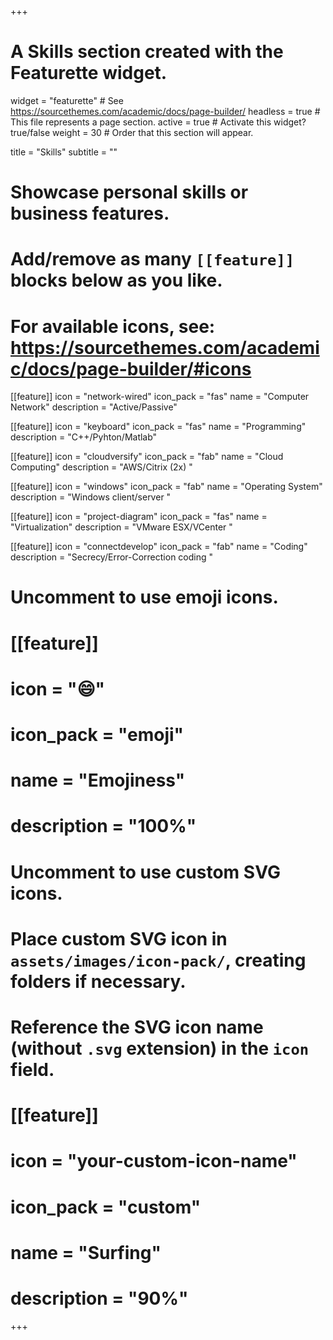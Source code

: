 +++
# A Skills section created with the Featurette widget.
widget = "featurette"  # See https://sourcethemes.com/academic/docs/page-builder/
headless = true  # This file represents a page section.
active = true  # Activate this widget? true/false
weight = 30  # Order that this section will appear.

title = "Skills"
subtitle = ""

# Showcase personal skills or business features.
# 
# Add/remove as many `[[feature]]` blocks below as you like.
# 
# For available icons, see: https://sourcethemes.com/academic/docs/page-builder/#icons

[[feature]]
  icon = "network-wired"
  icon_pack = "fas"
  name = "Computer Network"
  description = "Active/Passive"
  
[[feature]]
  icon = "keyboard"
  icon_pack = "fas"
  name = "Programming"
  description = "C++/Pyhton/Matlab"  
  
  [[feature]]
  icon = "cloudversify"
  icon_pack = "fab"
  name = "Cloud Computing"
  description = "AWS/Citrix (2x) "
  
[[feature]]
  icon = "windows"
  icon_pack = "fab"
  name = "Operating System"
  description = "Windows client/server "
  
  [[feature]]
  icon = "project-diagram"
  icon_pack = "fas"
  name = "Virtualization"
  description = "VMware ESX/VCenter "

  [[feature]]
  icon = "connectdevelop"
  icon_pack = "fab"
  name = "Coding"
  description = "Secrecy/Error-Correction coding "

# Uncomment to use emoji icons.
# [[feature]]
#  icon = ":smile:"
#  icon_pack = "emoji"
#  name = "Emojiness"
#  description = "100%"  

# Uncomment to use custom SVG icons.
# Place custom SVG icon in `assets/images/icon-pack/`, creating folders if necessary.
# Reference the SVG icon name (without `.svg` extension) in the `icon` field.
# [[feature]]
#  icon = "your-custom-icon-name"
#  icon_pack = "custom"
#  name = "Surfing"
#  description = "90%"

+++
